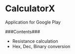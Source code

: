 # CalculatorX
Application for Google Play

###Contents### 
- Resistance calculation
- Hex, Dec, Binary conversion
